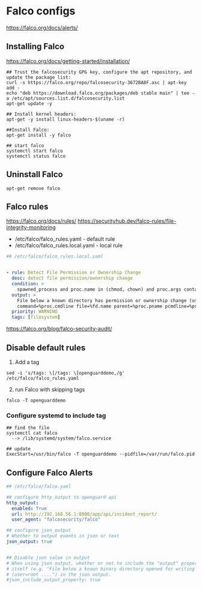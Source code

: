 # Falco configs

https://falco.org/docs/alerts/

## Installing Falco
https://falco.org/docs/getting-started/installation/

```shell
## Trust the falcosecurity GPG key, configure the apt repository, and update the package list:
curl -s https://falco.org/repo/falcosecurity-3672BA8F.asc | apt-key add -
echo "deb https://download.falco.org/packages/deb stable main" | tee -a /etc/apt/sources.list.d/falcosecurity.list
apt-get update -y

## Install kernel headers:
apt-get -y install linux-headers-$(uname -r)

##Install Falco:
apt-get install -y falco

## start falco
systemctl start falco
systemctl status falco
```

## Uninstall Falco

```shell
apt-get remove falco
```


## Falco rules

https://falco.org/docs/rules/
https://securityhub.dev/falco-rules/file-integrity-monitoring


- /etc/falco/falco_rules.yaml - default rule
- /etc/falco/falco_rules.local.yaml - local rule

```yaml
## /etc/falco/falco_rules.local.yaml


- rule: Detect File Permission or Ownership Change
  desc: detect file permission/ownership change
  condition: >
    spawned_process and proc.name in (chmod, chown) and proc.args contains "/tmp/"
  output: >
    File below a known directory has permission or ownership change (user=%user.name
    command=%proc.cmdline file=%fd.name parent=%proc.pname pcmdline=%proc.pcmdline gparent=%proc.aname[2])
  priority: WARNING
  tags: [filesystem]
```


https://falco.org/blog/falco-security-audit/

## Disable default rules

1. Add a tag 

`sed -i 's/tags: \[/tags: \[openguarddemo,/g' /etc/falco/falco_rules.yaml`

2. run Falco with skipping tags

`falco -T openguarddemo`

### Configure systemd to include tag

```shell
## find the file
systemctl cat falco
  --> /lib/systemd/system/falco.service

## update 
ExecStart=/usr/bin/falco -T openguarddemo --pidfile=/var/run/falco.pid
```
## Configure Falco Alerts

```yaml
## /etc/falco/falco.yaml

## configure http_output to openguard api
http_output:
  enabled: True
  url: http://192.168.56.1:8000/app/api/incident_report/
  user_agent: "falcosecurity/falco"

## configure json_output
# Whether to output events in json or text
json_output: true


## Disable json value in output
# When using json output, whether or not to include the "output" property
# itself (e.g. "File below a known binary directory opened for writing
# (user=root ....") in the json output.
#json_include_output_property: true
```
 